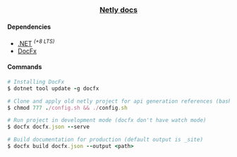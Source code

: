 <h3 align='center'><a href="https://netly.docs.kezero.com">Netly docs</a></h3>

#### Dependencies
* [.NET](http://dotnet.microsoft.com/) <sup><i>(+8 LTS)</i></sup>
* [DocFx](https://github.com/dotnet/docfx)

#### Commands
```rb
# Installing DocFx
$ dotnet tool update -g docfx

# Clone and apply old netly project for api generation references (bash command)
$ chmod 777 ./config.sh && ./config.sh

# Run project in development mode (docfx don't have watch mode)
$ docfx docfx.json --serve

# Build documentation for production (default output is _site)
$ docfx build docfx.json --output <path>
```
